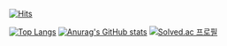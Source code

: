 [![Hits](https://hits.seeyoufarm.com/api/count/incr/badge.svg?url=https%3A%2F%2Fgithub.com%2Fswhan9404&count_bg=%2379C83D&title_bg=%23555555&icon=&icon_color=%23E7E7E7&title=hits&edge_flat=false)](https://hits.seeyoufarm.com)           




[![Top Langs](https://github-readme-stats.vercel.app/api/top-langs/?username=swhan9404&layout=compact&theme=dracula)](https://github.com/metleeha)
[![Anurag's GitHub stats](https://github-readme-stats.vercel.app/api?username=swhan9404)](https://github.com/anuraghazra/github-readme-stats)
[![Solved.ac
프로필](http://mazassumnida.wtf/api/generate_badge?boj=swhan9404)](https://solved.ac/swhan9404)
